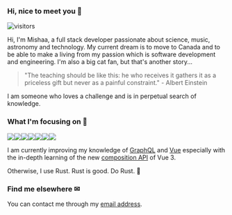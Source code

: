 
### Hi, nice to meet you 👋
![visitors](https://visitor-badge.glitch.me/badge?page_id=SirMishaa)

Hi, I'm Mishaa, a full stack developer passionate about science, music, astronomy and technology. My current dream is to move to Canada and to be able to make a living from my passion which is software development and engineering. I'm also a big cat fan, but that's another story...

> "The teaching should be like this: he who receives it gathers it as a priceless gift but never as a painful constraint." -  Albert Einstein

I am someone who loves a challenge and is in perpetual search of knowledge.

### What I'm focusing on 👀
<img src="https://img.shields.io/badge/laravel-ff2d20.svg?&style=for-the-badge&logo=Laravel&logoColor=white" /><img src="https://img.shields.io/badge/Typescript-007acc?logo=Typescript&logoColor=white&style=for-the-badge"/><img src="https://img.shields.io/badge/tailwindcss%20-%2338B2AC.svg?&style=for-the-badge&logo=tailwind-css&logoColor=white"/><img src="https://img.shields.io/badge/vuejs%20-%2335495e.svg?&style=for-the-badge&logo=vue.js&logoColor=%234FC08D"/><img src="https://img.shields.io/badge/rust-e33b26.svg?&style=for-the-badge&logo=rust&logoColor=white"/><img src="https://img.shields.io/badge/GraphQL-E10098?logo=graphql&logoColor=white&style=for-the-badge"/><img src="https://img.shields.io/badge/docker%20-%230db7ed.svg?&style=for-the-badge&logo=docker&logoColor=white"/>

I am currently improving my knowledge of [GraphQL](https://graphql.org/) and [Vue](https://vuejs.org/) especially with the in-depth learning of the new [composition API](https://composition-api.vuejs.org/) of Vue 3.

Otherwise, I use Rust. Rust is good. Do Rust. 🦀

### Find me elsewhere ✉
You can contact me through my [email address](mailto:mishapro@mm.st?subject=Hello%2C%20I've%20seen%20your%20Github%20profile%20!).
